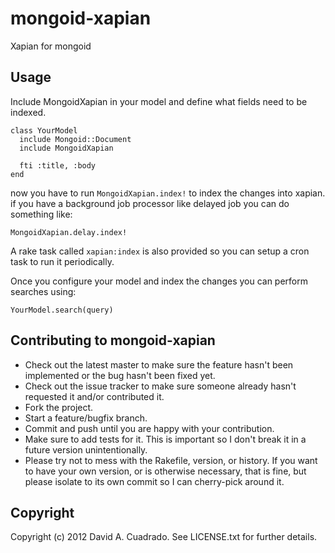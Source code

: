 # mongoid-xapian

Xapian for mongoid

## Usage

Include MongoidXapian in your model and define what fields need to be
indexed.

    class YourModel
      include Mongoid::Document
      include MongoidXapian

      fti :title, :body
    end

now you have to run `MongoidXapian.index!` to index the changes into
xapian. if you have a background job processor like delayed job you can
do something like:

    MongoidXapian.delay.index!

A rake task called `xapian:index` is also provided so you can setup a
cron task to run it periodically.

Once you configure your model and index the changes you can perform searches using:

    YourModel.search(query)



## Contributing to mongoid-xapian
 
* Check out the latest master to make sure the feature hasn't been implemented or the bug hasn't been fixed yet.
* Check out the issue tracker to make sure someone already hasn't requested it and/or contributed it.
* Fork the project.
* Start a feature/bugfix branch.
* Commit and push until you are happy with your contribution.
* Make sure to add tests for it. This is important so I don't break it in a future version unintentionally.
* Please try not to mess with the Rakefile, version, or history. If you want to have your own version, or is otherwise necessary, that is fine, but please isolate to its own commit so I can cherry-pick around it.

## Copyright

Copyright (c) 2012 David A. Cuadrado. See LICENSE.txt for
further details.

